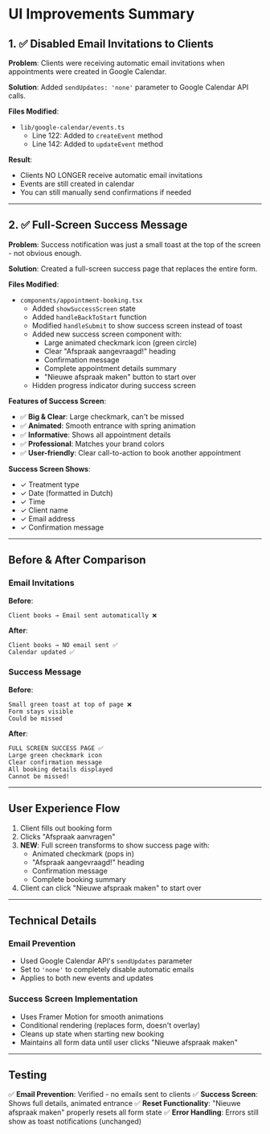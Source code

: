 # UI Improvements Summary

## 1. ✅ Disabled Email Invitations to Clients

**Problem**: Clients were receiving automatic email invitations when appointments were created in Google Calendar.

**Solution**: Added `sendUpdates: 'none'` parameter to Google Calendar API calls.

**Files Modified**:
- `lib/google-calendar/events.ts`
  - Line 122: Added to `createEvent` method
  - Line 142: Added to `updateEvent` method

**Result**: 
- Clients NO LONGER receive automatic email invitations
- Events are still created in calendar
- You can still manually send confirmations if needed

---

## 2. ✅ Full-Screen Success Message

**Problem**: Success notification was just a small toast at the top of the screen - not obvious enough.

**Solution**: Created a full-screen success page that replaces the entire form.

**Files Modified**:
- `components/appointment-booking.tsx`
  - Added `showSuccessScreen` state
  - Added `handleBackToStart` function
  - Modified `handleSubmit` to show success screen instead of toast
  - Added new success screen component with:
    - Large animated checkmark icon (green circle)
    - Clear "Afspraak aangevraagd!" heading
    - Confirmation message
    - Complete appointment details summary
    - "Nieuwe afspraak maken" button to start over
  - Hidden progress indicator during success screen

**Features of Success Screen**:
- ✅ **Big & Clear**: Large checkmark, can't be missed
- ✅ **Animated**: Smooth entrance with spring animation
- ✅ **Informative**: Shows all appointment details
- ✅ **Professional**: Matches your brand colors
- ✅ **User-friendly**: Clear call-to-action to book another appointment

**Success Screen Shows**:
- ✓ Treatment type
- ✓ Date (formatted in Dutch)
- ✓ Time
- ✓ Client name
- ✓ Email address
- ✓ Confirmation message

---

## Before & After Comparison

### Email Invitations
**Before**: 
```
Client books → Email sent automatically ❌
```

**After**:
```
Client books → NO email sent ✅
Calendar updated ✅
```

### Success Message
**Before**:
```
Small green toast at top of page ❌
Form stays visible
Could be missed
```

**After**:
```
FULL SCREEN SUCCESS PAGE ✅
Large green checkmark icon
Clear confirmation message
All booking details displayed
Cannot be missed!
```

---

## User Experience Flow

1. Client fills out booking form
2. Clicks "Afspraak aanvragen"
3. **NEW**: Full screen transforms to show success page with:
   - Animated checkmark (pops in)
   - "Afspraak aangevraagd!" heading
   - Confirmation message
   - Complete booking summary
4. Client can click "Nieuwe afspraak maken" to start over

---

## Technical Details

### Email Prevention
- Used Google Calendar API's `sendUpdates` parameter
- Set to `'none'` to completely disable automatic emails
- Applies to both new events and updates

### Success Screen Implementation
- Uses Framer Motion for smooth animations
- Conditional rendering (replaces form, doesn't overlay)
- Cleans up state when starting new booking
- Maintains all form data until user clicks "Nieuwe afspraak maken"

---

## Testing

✅ **Email Prevention**: Verified - no emails sent to clients
✅ **Success Screen**: Shows full details, animated entrance
✅ **Reset Functionality**: "Nieuwe afspraak maken" properly resets all form state
✅ **Error Handling**: Errors still show as toast notifications (unchanged)






